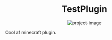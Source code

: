 <h1 align="center" id="title">TestPlugin</h1>

<p align="center"><img src="https://socialify.git.ci/JackTrowbridge/TestPlugin/image?description=1&amp;issues=1&amp;language=1&amp;name=1&amp;owner=1&amp;pattern=Brick%20Wall&amp;pulls=1&amp;stargazers=1&amp;theme=Dark" alt="project-image"></p>

<p id="description">Cool af minecraft plugin.</p>
